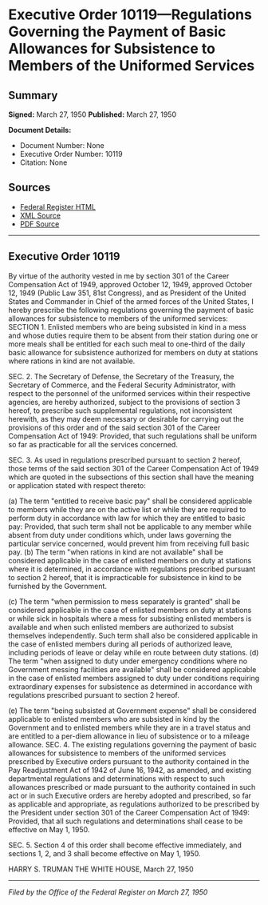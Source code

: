 # Executive Order 10119—Regulations Governing the Payment of Basic Allowances for Subsistence to Members of the Uniformed Services

## Summary

**Signed:** March 27, 1950
**Published:** March 27, 1950

**Document Details:**
- Document Number: None
- Executive Order Number: 10119
- Citation: None

## Sources
- [Federal Register HTML](https://www.presidency.ucsb.edu/documents/executive-order-10119-regulations-governing-the-payment-basic-allowances-for-subsistence)
- [XML Source](None)
- [PDF Source](None)

---

## Executive Order 10119

By virtue of the authority vested in me by section 301 of the Career Compensation Act of 1949, approved October 12, 1949, approved October 12, 1949 (Public Law 351, 81st Congress), and as President of the United States and Commander in Chief of the armed forces of the United States, I hereby prescribe the following regulations governing the payment of basic allowances for subsistence to members of the uniformed services:
SECTION 1. Enlisted members who are being subsisted in kind in a mess and whose duties require them to be absent from their station during one or more meals shall be entitled for each such meal to one-third of the daily basic allowance for subsistence authorized for members on duty at stations where rations in kind are not available.

SEC. 2. The Secretary of Defense, the Secretary of the Treasury, the Secretary of Commerce, and the Federal Security Administrator, with respect to the personnel of the uniformed services within their respective agencies, are hereby authorized, subject to the provisions of section 3 hereof, to prescribe such supplemental regulations, not inconsistent herewith, as they may deem necessary or desirable for carrying out the provisions of this order and of the said section 301 of the Career Compensation Act of 1949: Provided, that such regulations shall be uniform so far as practicable for all the services concerned.

SEC. 3. As used in regulations prescribed pursuant to section 2 hereof, those terms of the said section 301 of the Career Compensation Act of 1949 which are quoted in the subsections of this section shall have the meaning or application stated with respect thereto:

(a) The term "entitled to receive basic pay" shall be considered applicable to members while they are on the active list or while they are required to perform duty in accordance with law for which they are entitled to basic pay: Provided, that such term shall not be applicable to any member while absent from duty under conditions which, under laws governing the particular service concerned, would prevent him from receiving full basic pay.
(b) The term "when rations in kind are not available" shall be considered applicable in the case of enlisted members on duty at stations where it is determined, in accordance with regulations prescribed pursuant to section 2 hereof, that it is impracticable for subsistence in kind to be furnished by the Government.

(c) The term "when permission to mess separately is granted" shall be considered applicable in the case of enlisted members on duty at stations or while sick in hospitals where a mess for subsisting enlisted members is available and when such enlisted members are authorized to subsist themselves independently. Such term shall also be considered applicable in the case of enlisted members during all periods of authorized leave, including periods of leave or delay while en route between duty stations.
(d) The term "when assigned to duty under emergency conditions where no Government messing facilities are available" shall be considered applicable in the case of enlisted members assigned to duty under conditions requiring extraordinary expenses for subsistence as determined in accordance with regulations prescribed pursuant to section 2 hereof.

(e) The term "being subsisted at Government expense" shall be considered applicable to enlisted members who are subsisted in kind by the Government and to enlisted members while they are in a travel status and are entitled to a per-diem allowance in lieu of subsistence or to a mileage allowance.
SEC. 4. The existing regulations governing the payment of basic allowances for subsistence to members of the uniformed services prescribed by Executive orders pursuant to the authority contained in the Pay Readjustment Act of 1942 of June 16, 1942, as amended, and existing departmental regulations and determinations with respect to such allowances prescribed or made pursuant to the authority contained in such act or in such Executive orders are hereby adopted and prescribed, so far as applicable and appropriate, as regulations authorized to be prescribed by the President under section 301 of the Career Compensation Act of 1949: Provided, that all such regulations and determinations shall cease to be effective on May 1, 1950.

SEC. 5. Section 4 of this order shall become effective immediately, and sections 1, 2, and 3 shall become effective on May 1, 1950.

HARRY S. TRUMAN
THE WHITE HOUSE,
March 27, 1950

---

*Filed by the Office of the Federal Register on March 27, 1950*
